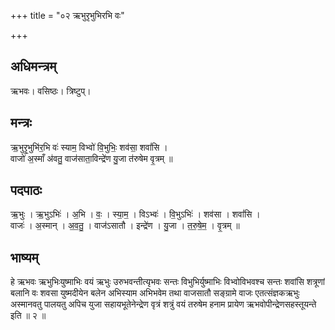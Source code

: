 +++
title = "०२ ऋभुरृभुभिरभि वः"

+++
## अधिमन्त्रम्
ऋभवः। वसिष्ठः। त्रिष्टुप्।

## मन्त्रः
ऋ॒भुरृ॒भुभि॑र॒भि वः॑ स्याम॒ विभ्वो॑ वि॒भुभिः॒ शव॑सा॒ शवां॑सि ।  
वाजो॑ अ॒स्माँ अ॑वतु॒ वाज॑साता॒विन्द्रे॑ण यु॒जा त॑रुषेम वृ॒त्रम् ॥

## पदपाठः
ऋ॒भुः । ऋ॒भुऽभिः॑ । अ॒भि । वः॒ । स्या॒म॒ । विऽभ्वः॑ । वि॒भुऽभिः॑ । शव॑सा । शवां॑सि ।  
वाजः॑ । अ॒स्मान् । अ॒व॒तु॒ । वाज॑ऽसातौ । इन्द्रे॑ण । यु॒जा । त॒रु॒षे॒म॒ । वृ॒त्रम् ॥

## भाष्यम्
हे ऋभवः ऋभुभिःयुष्माभिः वयं ऋभुः उरुभवन्तीत्यृभवः सन्तः विभुभिर्युष्माभिः विभ्वोविभवश्च सन्तः शवांसि शत्रूणां बलानि वः शवसा युष्मदीयेन बलेन अभिस्याम अभिभवेम तथा वाजसातौ सङ्ग्रामे वाजः एतत्संज्ञकऋभुः अस्मानवतु पालयतु अपिच युजा सहायभूतेनेन्द्रेण वृत्रं शत्रुं वयं तरुषेम हनाम प्रायेण ऋभवोपीन्द्रेणसहस्तूयन्ते इति ॥ २ ॥